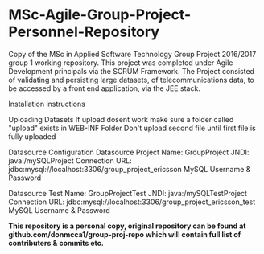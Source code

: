 # MSc-Agile-Group-Project-Personnel-Repository
Copy of the MSc in Applied Software Technology Group Project 2016/2017 group 1 working repository.  This project was completed under Agile Development principals via the SCRUM Framework. The Project consisted of validating and persisting large datasets, of telecommunications data, to be accessed by a front end application, via the JEE stack.

Installation instructions

Uploading Datasets
If upload dosent work make sure a folder called "upload" exists in WEB-INF Folder
Don't upload second file until first file is fully uploaded

Datasource Configuration
Datasource Project
Name: GroupProject
JNDI: java:/mySQLProject
Connection URL: jdbc:mysql://localhost:3306/group_project_ericsson
MySQL Username & Password 

Datasource Test
Name: GroupProjectTest
JNDI: java:/mySQLTestProject
Connection URL: jdbc:mysql://localhost:3306/group_project_ericsson_test
MySQL Username & Password 

****This repository is a personal copy, original repository can be found at github.com/donmcca1/group-proj-repo which will contain full list of contributers & commits etc.****

